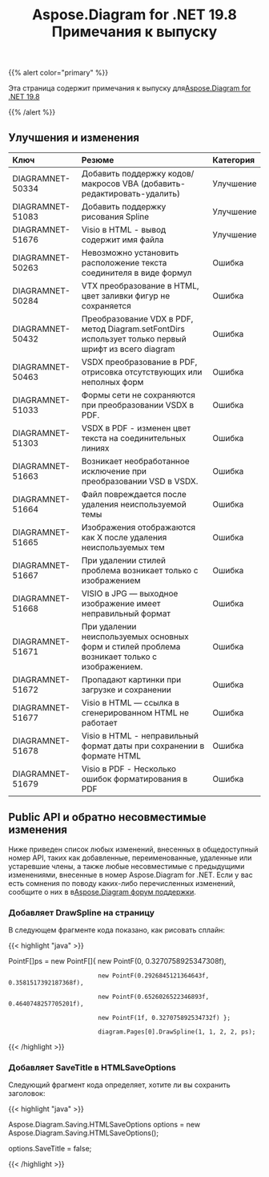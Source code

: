 ﻿---
title: Aspose.Diagram for .NET 19.8 Примечания к выпуску
type: docs
weight: 50
url: /ru/net/aspose-diagram-for-net-19-8-release-notes/
---
{{% alert color="primary" %}} 

Эта страница содержит примечания к выпуску для[Aspose.Diagram for .NET 19.8](https://www.nuget.org/packages/Aspose.Diagram/19.8.0)

{{% /alert %}} 
## **Улучшения и изменения**

|**Ключ**|**Резюме**|**Категория**|
|:- |:- |:- |
|DIAGRAMNET-50334|Добавить поддержку кодов/макросов VBA (добавить-редактировать-удалить)|Улучшение|
|DIAGRAMNET-51083|Добавить поддержку рисования Spline|Улучшение|
|DIAGRAMNET-51676|Visio в HTML - вывод содержит имя файла|Улучшение|
|DIAGRAMNET-50263|Невозможно установить расположение текста соединителя в виде формул|Ошибка|
|DIAGRAMNET-50284|VTX преобразование в HTML, цвет заливки фигур не сохраняется|Ошибка|
|DIAGRAMNET-50432|Преобразование VDX в PDF, метод Diagram.setFontDirs использует только первый шрифт из всего diagram|Ошибка|
|DIAGRAMNET-50463|VSDX преобразование в PDF, отрисовка отсутствующих или неполных форм|Ошибка|
|DIAGRAMNET-51033|Формы сети не сохраняются при преобразовании VSDX в PDF.|Ошибка|
|DIAGRAMNET-51303|VSDX в PDF - изменен цвет текста на соединительных линиях|Ошибка|
|DIAGRAMNET-51663|Возникает необработанное исключение при преобразовании VSD в VSDX.|Ошибка|
|DIAGRAMNET-51664|Файл повреждается после удаления неиспользуемой темы|Ошибка|
|DIAGRAMNET-51665|Изображения отображаются как X после удаления неиспользуемых тем|Ошибка|
|DIAGRAMNET-51667|При удалении стилей проблема возникает только с изображением|Ошибка|
|DIAGRAMNET-51668|VISIO в JPG — выходное изображение имеет неправильный формат|Ошибка|
|DIAGRAMNET-51671|При удалении неиспользуемых основных форм и стилей проблема возникает только с изображением.|Ошибка|
|DIAGRAMNET-51672|Пропадают картинки при загрузке и сохранении|Ошибка|
|DIAGRAMNET-51677|Visio в HTML — ссылка в сгенерированном HTML не работает|Ошибка|
|DIAGRAMNET-51678|Visio в HTML - неправильный формат даты при сохранении в формате HTML|Ошибка|
|DIAGRAMNET-51679|Visio в PDF - Несколько ошибок форматирования в PDF|Ошибка|
## **Public API и обратно несовместимые изменения**
Ниже приведен список любых изменений, внесенных в общедоступный номер API, таких как добавленные, переименованные, удаленные или устаревшие члены, а также любые несовместимые с предыдущими изменениями, внесенные в номер Aspose.Diagram for .NET. Если у вас есть сомнения по поводу каких-либо перечисленных изменений, сообщите о них в в[Aspose.Diagram форум поддержки](https://forum.aspose.com/c/diagram/17).
### **Добавляет DrawSpline на страницу**
В следующем фрагменте кода показано, как рисовать сплайн:

{{< highlight "java" >}}

 PointF[]ps = new PointF[]{ new PointF(0, 0.3270758925347308f), 

                             new PointF(0.2926845121364643f, 0.3581517392187368f), 

                             new PointF(0.6526026522346893f, 0.4640748257705201f), 

                             new PointF(1f, 0.327075892534732f) };

                             diagram.Pages[0].DrawSpline(1, 1, 2, 2, ps);

{{< /highlight >}}
### **Добавляет SaveTitle в HTMLSaveOptions**
Следующий фрагмент кода определяет, хотите ли вы сохранить заголовок:

{{< highlight "java" >}}

 Aspose.Diagram.Saving.HTMLSaveOptions options = new Aspose.Diagram.Saving.HTMLSaveOptions();

options.SaveTitle = false;

{{< /highlight >}}




